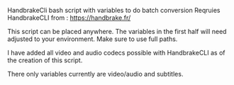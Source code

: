 HandbrakeCli bash script with variables to do batch conversion
Reqruies HandbrakeCLI from : https://handbrake.fr/

This script can be placed anywhere.
The variables in the first half will need adjusted to your environment.
Make sure to use full paths. 

I have added all video and audio codecs possible with HandbrakeCLI as of the creation of this script.

There only variables currently are video/audio and subtitles.
